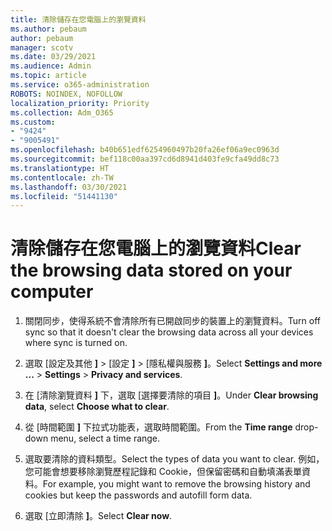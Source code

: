 ```yaml
---
title: 清除儲存在您電腦上的瀏覽資料
ms.author: pebaum
author: pebaum
manager: scotv
ms.date: 03/29/2021
ms.audience: Admin
ms.topic: article
ms.service: o365-administration
ROBOTS: NOINDEX, NOFOLLOW
localization_priority: Priority
ms.collection: Adm_O365
ms.custom:
- "9424"
- "9005491"
ms.openlocfilehash: b40b651edf6254960497b20fa26ef06a9ec0963d
ms.sourcegitcommit: bef118c00aa397cd6d8941d403fe9cfa49dd8c73
ms.translationtype: HT
ms.contentlocale: zh-TW
ms.lasthandoff: 03/30/2021
ms.locfileid: "51441130"
---
```

# <a name="clear-the-browsing-data-stored-on-your-computer"></a><span data-ttu-id="48c36-102">清除儲存在您電腦上的瀏覽資料</span><span class="sxs-lookup"><span data-stu-id="48c36-102">Clear the browsing data stored on your computer</span></span>

1. <span data-ttu-id="48c36-103">關閉同步，使得系統不會清除所有已開啟同步的裝置上的瀏覽資料。</span><span class="sxs-lookup"><span data-stu-id="48c36-103">Turn off sync so that it doesn't clear the browsing data across all your devices where sync is turned on.</span></span>

1. <span data-ttu-id="48c36-104">選取 [設定及其他 **]**  >  [設定 **]**  >  [隱私權與服務 **]**。</span><span class="sxs-lookup"><span data-stu-id="48c36-104">Select **Settings and more ...** > **Settings** > **Privacy and services**.</span></span>

1. <span data-ttu-id="48c36-105">在 [清除瀏覽資料 **]** 下，選取 [選擇要清除的項目 **]**。</span><span class="sxs-lookup"><span data-stu-id="48c36-105">Under **Clear browsing data**, select **Choose what to clear**.</span></span>

1. <span data-ttu-id="48c36-106">從 [時間範圍 **]** 下拉式功能表，選取時間範圍。</span><span class="sxs-lookup"><span data-stu-id="48c36-106">From the **Time range** drop-down menu, select a time range.</span></span>

1. <span data-ttu-id="48c36-107">選取要清除的資料類型。</span><span class="sxs-lookup"><span data-stu-id="48c36-107">Select the types of data you want to clear.</span></span> <span data-ttu-id="48c36-108">例如，您可能會想要移除瀏覽歷程記錄和 Cookie，但保留密碼和自動填滿表單資料。</span><span class="sxs-lookup"><span data-stu-id="48c36-108">For example, you might want to remove the browsing history and cookies but keep the passwords and autofill form data.</span></span>

1. <span data-ttu-id="48c36-109">選取 [立即清除 **]**。</span><span class="sxs-lookup"><span data-stu-id="48c36-109">Select **Clear now**.</span></span>
